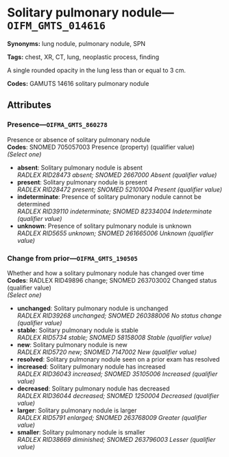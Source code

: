 # Solitary pulmonary nodule—`OIFM_GMTS_014616`

**Synonyms:** lung nodule, pulmonary nodule, SPN

**Tags:** chest, XR, CT, lung, neoplastic process, finding

A single rounded opacity in the lung less than or equal to 3 cm.

**Codes:** GAMUTS 14616 solitary pulmonary nodule

## Attributes

### Presence—`OIFMA_GMTS_860278`

Presence or absence of solitary pulmonary nodule  
**Codes**: SNOMED 705057003 Presence (property) (qualifier value)  
*(Select one)*

- **absent**: Solitary pulmonary nodule is absent  
_RADLEX RID28473 absent; SNOMED 2667000 Absent (qualifier value)_
- **present**: Solitary pulmonary nodule is present  
_RADLEX RID28472 present; SNOMED 52101004 Present (qualifier value)_
- **indeterminate**: Presence of solitary pulmonary nodule cannot be determined  
_RADLEX RID39110 indeterminate; SNOMED 82334004 Indeterminate (qualifier value)_
- **unknown**: Presence of solitary pulmonary nodule is unknown  
_RADLEX RID5655 unknown; SNOMED 261665006 Unknown (qualifier value)_

### Change from prior—`OIFMA_GMTS_190505`

Whether and how a solitary pulmonary nodule has changed over time  
**Codes**: RADLEX RID49896 change; SNOMED 263703002 Changed status (qualifier value)  
*(Select one)*

- **unchanged**: Solitary pulmonary nodule is unchanged  
_RADLEX RID39268 unchanged; SNOMED 260388006 No status change (qualifier value)_
- **stable**: Solitary pulmonary nodule is stable  
_RADLEX RID5734 stable; SNOMED 58158008 Stable (qualifier value)_
- **new**: Solitary pulmonary nodule is new  
_RADLEX RID5720 new; SNOMED 7147002 New (qualifier value)_
- **resolved**: Solitary pulmonary nodule seen on a prior exam has resolved  
- **increased**: Solitary pulmonary nodule has increased  
_RADLEX RID36043 increased; SNOMED 35105006 Increased (qualifier value)_
- **decreased**: Solitary pulmonary nodule has decreased  
_RADLEX RID36044 decreased; SNOMED 1250004 Decreased (qualifier value)_
- **larger**: Solitary pulmonary nodule is larger  
_RADLEX RID5791 enlarged; SNOMED 263768009 Greater (qualifier value)_
- **smaller**: Solitary pulmonary nodule is smaller  
_RADLEX RID38669 diminished; SNOMED 263796003 Lesser (qualifier value)_